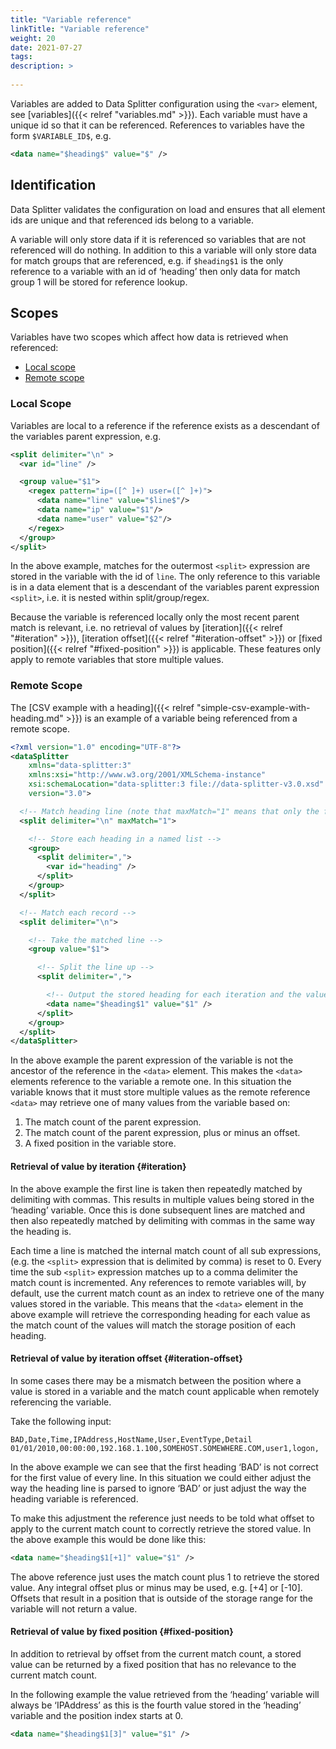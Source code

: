 ```yaml
---
title: "Variable reference"
linkTitle: "Variable reference"
weight: 20
date: 2021-07-27
tags: 
description: >
  
---
```


Variables are added to Data Splitter configuration using the `<var>` element, see [variables]({{< relref "variables.md" >}}). Each variable must have a unique id so that it can be referenced. References to variables have the form `$VARIABLE_ID$`, e.g.

```xml
<data name="$heading$" value="$" />
```

## Identification

Data Splitter validates the configuration on load and ensures that all element ids are unique and that referenced ids belong to a variable.

A variable will only store data if it is referenced so variables that are not referenced will do nothing. In addition to this a variable will only store data for match groups that are referenced, e.g. if `$heading$1` is the only reference to a variable with an id of ‘heading’ then only data for match group 1 will be stored for reference lookup.

## Scopes

Variables have two scopes which affect how data is retrieved when referenced:

* [Local scope](#local-scope)
* [Remote scope](#remote-scope)

### Local Scope

Variables are local to a reference if the reference exists as a descendant of the variables parent expression, e.g.

```xml
<split delimiter="\n" >
  <var id="line" />

  <group value="$1">
    <regex pattern="ip=([^ ]+) user=([^ ]+)">
      <data name="line" value="$line$"/>
      <data name="ip" value="$1"/>
      <data name="user" value="$2"/>
    </regex>
  </group>
</split>
```

In the above example, matches for the outermost `<split>` expression are stored in the variable with the id of `line`. The only reference to this variable is in a data element that is a descendant of the variables parent expression `<split>`, i.e. it is nested within split/group/regex.

Because the variable is referenced locally only the most recent parent match is relevant, i.e. no retrieval of values by 
[iteration]({{< relref "#iteration" >}}), [iteration offset]({{< relref "#iteration-offset" >}}) or [fixed position]({{< relref "#fixed-position" >}}) is applicable. These features only apply to remote variables that store multiple values.

### Remote Scope

The [CSV example with a heading]({{< relref "simple-csv-example-with-heading.md" >}}) is an example of a variable being referenced from a remote scope.

```xml
<?xml version="1.0" encoding="UTF-8"?>
<dataSplitter
    xmlns="data-splitter:3"
    xmlns:xsi="http://www.w3.org/2001/XMLSchema-instance"
    xsi:schemaLocation="data-splitter:3 file://data-splitter-v3.0.xsd"
    version="3.0">

  <!-- Match heading line (note that maxMatch="1" means that only the first line will be matched by this splitter) -->
  <split delimiter="\n" maxMatch="1">

    <!-- Store each heading in a named list -->
    <group>
      <split delimiter=",">
        <var id="heading" />
      </split>
    </group>
  </split>

  <!-- Match each record -->
  <split delimiter="\n">

    <!-- Take the matched line -->
    <group value="$1">

      <!-- Split the line up -->
      <split delimiter=",">

        <!-- Output the stored heading for each iteration and the value from group 1 -->
        <data name="$heading$1" value="$1" />
      </split>
    </group>
  </split>
</dataSplitter>
```

In the above example the parent expression of the variable is not the ancestor of the reference in the `<data>` element. This makes the `<data>` elements reference to the variable a remote one. In this situation the variable knows that it must store multiple values as the remote reference `<data>` may retrieve one of many values from the variable based on:

1. The match count of the parent expression.
2. The match count of the parent expression, plus or minus an offset.
3. A fixed position in the variable store.

#### Retrieval of value by iteration {#iteration}

In the above example the first line is taken then repeatedly matched by delimiting with commas. This results in multiple values being stored in the ‘heading’ variable. Once this is done subsequent lines are matched and then also repeatedly matched by delimiting with commas in the same way the heading is.

Each time a line is matched the internal match count of all sub expressions, (e.g. the `<split>` expression that is delimited by comma) is reset to 0. Every time the sub `<split>` expression matches up to a comma delimiter the match count is incremented. Any references to remote variables will, by default, use the current match count as an index to retrieve one of the many values stored in the variable. This means that the `<data>` element in the above example will retrieve the corresponding heading for each value as the match count of the values will match the storage position of each heading.

#### Retrieval of value by iteration offset {#iteration-offset} 

In some cases there may be a mismatch between the position where a value is stored in a variable and the match count applicable when remotely referencing the variable.

Take the following input:

```csv
BAD,Date,Time,IPAddress,HostName,User,EventType,Detail
01/01/2010,00:00:00,192.168.1.100,SOMEHOST.SOMEWHERE.COM,user1,logon,
```

In the above example we can see that the first heading ‘BAD’ is not correct for the first value of every line. In this situation we could either adjust the way the heading line is parsed to ignore ‘BAD’ or just adjust the way the heading variable is referenced.

To make this adjustment the reference just needs to be told what offset to apply to the current match count to correctly retrieve the stored value. In the above example this would be done like this:

```xml
<data name="$heading$1[+1]" value="$1" />
```

The above reference just uses the match count plus 1 to retrieve the stored value. Any integral offset plus or minus may be used, e.g. [+4] or [-10]. Offsets that result in a position that is outside of the storage range for the variable will not return a value.

#### Retrieval of value by fixed position {#fixed-position}

In addition to retrieval by offset from the current match count, a stored value can be returned by a fixed position that has no relevance to the current match count.

In the following example the value retrieved from the ‘heading’ variable will always be ‘IPAddress’ as this is the fourth value stored in the ‘heading’ variable and the position index starts at 0.

```xml
<data name="$heading$1[3]" value="$1" />
```

